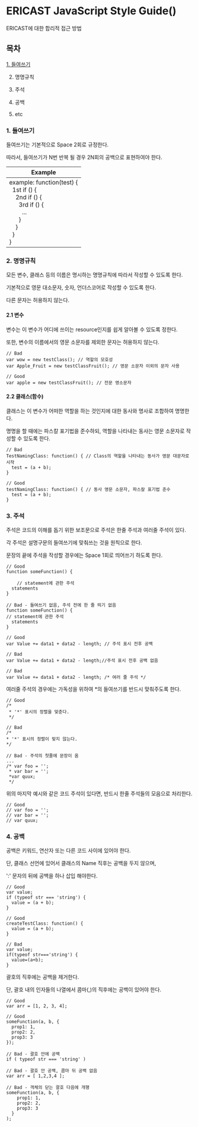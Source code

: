 ERICAST JavaScript Style Guide()
================================

ERICAST에 대한 합리적 접근 방법

목차
--------------------------------

[1. 들여쓰기](https://github.com/gunoong011/os_second_project/blob/master/modify/JavaScript_Rule.md#1-들여쓰기)

2. 명명규칙

3. 주석

4. 공백

5. etc


### 1. 들여쓰기

들여쓰기는 기본적으로 Space 2회로 규정한다.

따라서, 들여쓰기가 N번 반복 될 경우
2N회의 공백으로 표현하여야 한다.

| Example |
|---------|
|example: function(test) {<br/>&nbsp;&nbsp;1st if () {<br/>&nbsp;&nbsp;&nbsp;&nbsp;2nd if () {<br/>&nbsp;&nbsp;&nbsp;&nbsp;&nbsp;&nbsp;3rd if () {<br/>&nbsp;&nbsp;&nbsp;&nbsp;&nbsp;&nbsp;&nbsp;&nbsp;...<br/>&nbsp;&nbsp;&nbsp;&nbsp;&nbsp;&nbsp;}<br/>&nbsp;&nbsp;&nbsp;&nbsp;}<br/>&nbsp;&nbsp;}<br/>}|


### 2. 명명규칙

모든 변수, 클래스 등의 이름은 명시하는 명명규칙에 따라서 작성할 수 있도록 한다.

기본적으로 영문 대소문자, 숫자, 언더스코어로 작성할 수 있도록 한다.

다른 문자는 허용하지 않는다.

#### 2.1 변수

변수는 이 변수가 어디에 쓰이는 resource인지를 쉽게 알아볼 수 있도록 정한다.

또한, 변수의 이름에서의 영문 소문자를 제외한 문자는 허용하지 않는다.

    // Bad
    var wow = new testClass(); // 역할의 모호성
    var Apple_Fruit = new testClassFruit(); // 영문 소문자 이외의 문자 사용

    // Good
    var apple = new testClassFruit(); // 전문 영소문자

#### 2.2 클래스(함수)

클래스는 이 변수가 어떠한 역할을 하는 것인지에 대한 동사와 명사로 조합하여 명명한다.

명명을 할 때에는 파스칼 표기법을 준수하되, 역할을 나타내는 동사는 영문 소문자로 작성할 수 있도록 한다.

    // Bad
    TestNamingClass: function() { // Class의 역할을 나타내는 동사가 영문 대문자로 시작
      test = (a + b);
    }

    // Good
    testNamingClass: function() { // 동사 영문 소문자, 파스칼 표기법 준수
      test = (a + b);
    }


### 3. 주석

주석은 코드의 이해를 돕기 위한 보조문으로 주석은 한줄 주석과 여러줄 주석이 있다.

각 주석은 설명구문의 들여쓰기에 맞춰쓰는 것을 원칙으로 한다.

문장의 끝에 주석을 작성할 경우에는 Space 1회로 띄어쓰기 하도록 한다.

    // Good
    function someFunction() {

        // statement에 관한 주석
      statements
    }

    // Bad - 들여쓰기 없음, 주석 전에 한 줄 띄기 없음
    function someFunction() {
    // statement에 관한 주석
      statements
    }

    // Good
    var Value += data1 + data2 - length; // 주석 표시 전후 공백

    // Bad
    var Value += data1 + data2 - length;//주석 표시 전후 공백 없음

    // Bad
    var Value += data1 + data2 - length; /* 여러 줄 주석 */


여러줄 주석의 경우에는 가독성을 위하여 \*의 들여쓰기를 반드시 맞춰주도록 한다.

    // Good
    /*
     * '*' 표시의 정렬을 맞춘다.
     */
 
    // Bad
    /*
    * '*' 표시의 정렬이 맞지 않는다.
    */

    // Bad - 주석의 첫줄에 문장이 옴
    ...
    /* var foo = '';
     * var bar = '';
     *var quux;
     */

위의 마지막 예시와 같은 코드 주석이 있다면, 반드시 한줄 주석들의 모음으로 처리한다.

    // Good
    // var foo = '';
    // var bar = '';
    // var quux;

### 4. 공백

공백은 키워드, 연산자 또는 다른 코드 사이에 있어야 한다.

단, 클래스 선언에 있어서 클래스의 Name 직후는 공백을 두지 않으며,

':' 문자의 뒤에 공백을 하나 삽입 해야한다.

    // Good
    var value;
    if (typeof str === 'string') {
      value = (a + b);
    }

    // Good
    createTestClass: function() {
      value = (a + b);
    }

    // Bad
    var value;
    if(typeof str==='string') {
      value=(a+b);
    }

괄호의 직후에는 공백을 제거한다.

단, 괄호 내의 인자들의 나열에서 콤마(,)의 직후에는 공백이 있어야 한다.

    // Good
    var arr = [1, 2, 3, 4];

    // Good
    someFunction(a, b, {
      prop1: 1,
      prop2: 2,
      prop3: 3
    });

    // Bad - 괄호 안에 공백
    if ( typeof str === 'string' )

    // Bad - 괄호 안 공백, 콤마 뒤 공백 없음
    var arr = [ 1,2,3,4 ];

    // Bad - 객체의 닫는 괄호 다음에 개행
    someFunction(a, b, {
        prop1: 1,
        prop2: 2,
        prop3: 3
      }
    );
